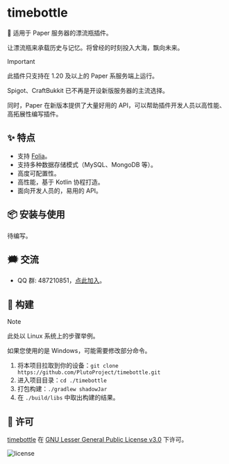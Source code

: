 # timebottle

🫙 适用于 Paper 服务器的漂流瓶插件。

让漂流瓶来承载历史与记忆。将曾经的时刻投入大海，飘向未来。

> [!IMPORTANT]
>
> 此插件只支持在 1.20 及以上的 Paper 系服务端上运行。
>
> Spigot、CraftBukkit 已不再是开设新版服务器的主流选择。
>
> 同时，Paper 在新版本提供了大量好用的 API，可以帮助插件开发人员以高性能、高拓展性编写插件。

## ✨ 特点

- 支持 [Folia](https://github.com/PaperMC/Folia)。
- 支持多种数据存储模式（MySQL、MongoDB 等）。 
- 高度可配置性。
- 高性能，基于 Kotlin 协程打造。
- 面向开发人员的，易用的 API。

## 📦 安装与使用

待编写。

## 🗯️ 交流

- QQ 群: 487210851，[点此加入](https://qm.qq.com/q/bpMX2VOitO)。

## 🔧 构建

> [!NOTE]
>
> 此处以 Linux 系统上的步骤举例。
>
> 如果您使用的是 Windows，可能需要修改部分命令。

1. 将本项目拉取到你的设备：`git clone https://github.com/PlutoProject/timebottle.git`
2. 进入项目目录：`cd ./timebottle`
3. 打包构建：`./gradlew shadowJar`
4. 在 `./build/libs` 中取出构建的结果。

## 📄️ 许可

[timebottle](https://github.com/PlutoProject/timebottle)
在 [GNU Lesser General Public License v3.0](https://www.gnu.org/licenses/lgpl-3.0.html) 下许可。

![license](https://www.gnu.org/graphics/lgplv3-147x51.png)
